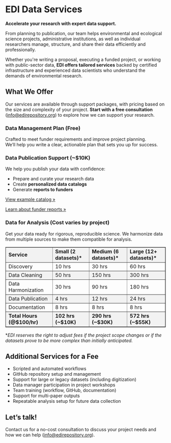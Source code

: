 # EDI Data Services

**Accelerate your research with expert data support.**

From planning to publication, our team helps environmental and ecological science projects, administrative institutions, as well as individual researchers manage, structure, and share their data efficiently and professionally.

Whether you're writing a proposal, executing a funded project, or working with public-sector data, **EDI offers tailored services** backed by certified infrastructure and experienced data scientists who understand the demands of environmental research.

## What We Offer

Our services are available through support packages, with pricing based on the size and complexity of your project. **Start with a free consultation** (info@edirepository.org) to explore how we can support your research.


### Data Management Plan (Free)

Crafted to meet funder requirements and improve project planning. \
We’ll help you write a clear, actionable plan that sets you up for success.


### Data Publication Support (~$10K)

We help you publish your data with confidence:



* Prepare and curate your research data
* Create **personalized data catalogs**
* Generate **reports to funders**

[View example catalog »](https://edirepository.org/resources/create-a-data-catalog)

[Learn about funder reports »](https://edirepository.org/resources/reporting-to-funders)


### Data for Analysis (Cost varies by project)

Get your data ready for rigorous, reproducible science. We harmonize data from multiple sources to make them compatible for analysis.


<table border="1" style="border-collapse: collapse;">
  <tr style="background-color: #f2f2f2;">
   <td><strong>Service</strong>
   </td>
   <td><strong>Small (2 datasets)*</strong>
   </td>
   <td><strong>Medium (6 datasets)*</strong>
   </td>
   <td><strong>Large (12+ datasets)*</strong>
   </td>
  </tr>
  <tr>
   <td>Discovery
   </td>
   <td>10 hrs
   </td>
   <td>30 hrs
   </td>
   <td>60 hrs
   </td>
  </tr>
  <tr style="background-color: #f2f2f2;">
   <td>Data Cleaning
   </td>
   <td>50 hrs
   </td>
   <td>150 hrs
   </td>
   <td>300 hrs
   </td>
  </tr>
  <tr>
   <td>Data Harmonization
   </td>
   <td>30 hrs
   </td>
   <td>90 hrs
   </td>
   <td>180 hrs
   </td>
  </tr>
  <tr style="background-color: #f2f2f2;">
   <td>Data Publication
   </td>
   <td>4 hrs
   </td>
   <td>12 hrs
   </td>
   <td>24 hrs
   </td>
  </tr>
  <tr>
   <td>Documentation
   </td>
   <td>8 hrs
   </td>
   <td>8 hrs
   </td>
   <td>8 hrs
   </td>
  </tr>
  <tr style="background-color: #f2f2f2;">
   <td><strong>Total Hours (@$100/hr)</strong>
   </td>
   <td><strong>102 hrs (~$10K)</strong>
   </td>
   <td><strong>290 hrs (~$30K)</strong>
   </td>
   <td><strong>572 hrs (~$55K)</strong>
   </td>
  </tr>
</table>

*_EDI reserves the right to adjust fees if the project scope changes or if the datasets prove to be more complex than initially anticipated._

## Additional Services for a Fee

* Scripted and automated workflows
* GitHub repository setup and management
* Support for large or legacy datasets (including digitization)
* Data manager participation in project workshops
* Team training (workflow, GitHub, documentation)
* Support for multi-paper outputs
* Repeatable analysis setup for future data collection

## Let’s talk!

Contact us for a no-cost consultation to discuss your project needs and how we can help (info@edirepository.org).

